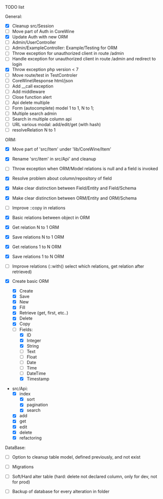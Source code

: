 TODO list

General:

- [x] Cleanup src/Session
- [ ] Move part of Auth in CoreWine
- [x] Update Auth with new ORM
- [ ] Admin/UserController
- [ ] Admin/ExampleController: Example/Testing for ORM
- [ ] Throw exception for unauthorized client in route /admin
- [ ] Handle exception for unauthorized client in route /admin and redirect to login
- [x] Throw exception php version < 7
- [ ] Move route/test in TestControler
- [ ] CoreWine\Response html/json
- [ ] Add __call exception
- [ ] Add middleware
- [ ] Close function alert
- [ ] Api delete multiple
- [ ] Form (autocomplete) model 1 to 1, N to 1;
- [ ] Multiple search admin
- [ ] Search in multiple column api
- [ ] URL various modal: add/edit/get (with hash)
- [ ] resolveRelation N to 1

ORM:
- [x] Move part of 'src/Item' under 'lib/CoreWine/Item'
- [x] Rename 'src/item' in src/Api' and cleanup
- [ ] Throw exception when ORM/Model relations is null and a field is invoked
- [x] Resolve problem about column/repository of field
- [x] Make clear distinction between Field/Entity and Field/Schema
- [x] Make clear distinction between ORM/Entity and ORM/Schema
- [ ] Improve ::copy in relations

- [x] Basic relations between object in ORM
- [x] Get relation N to 1 ORM
- [x] Save relations N to 1 ORM
- [x] Get relations 1 to N ORM
- [x] Save relations 1 to N ORM
- [ ] Improve relations (::with() select which relations, get relation after retrieved)
- [x] Create basic ORM
	- [x] Create
	- [x] Save
	- [x] New
	- [x] Fill
	- [x] Retrieve (get, first, etc..)
	- [x] Delete
	- [x] Copy
	- [ ] Fields:
		- [x] ID
		- [x] Integer
		- [x] String
		- [ ] Text
		- [ ] Float
		- [ ] Date
		- [ ] Time
		- [ ] DateTime
		- [x] Timestamp

- src/Api:
	- [x] index
		- [x] sort
		- [x] pagination
		- [x] search
	- [x] add
	- [x] get
	- [x] edit
	- [x] delete
	- [x] refactoring

DataBase:
- [ ] Option to cleanup table model, defined previously, and not exist
- [ ] Migrations
- [ ] Soft/Hard alter table (hard: delete not declared column, only for dev, not for prod)
- [ ] Backup of database for every alteration in folder

